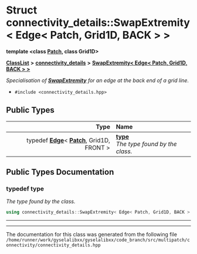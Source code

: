 

# Struct connectivity\_details::SwapExtremity&lt; Edge&lt; Patch, Grid1D, BACK &gt; &gt;

**template &lt;class [**Patch**](structPatch.md), class Grid1D&gt;**



[**ClassList**](annotated.md) **>** [**connectivity\_details**](namespaceconnectivity__details.md) **>** [**SwapExtremity&lt; Edge&lt; Patch, Grid1D, BACK &gt; &gt;**](structconnectivity__details_1_1SwapExtremity_3_01Edge_3_01Patch_00_01Grid1D_00_01BACK_01_4_01_4.md)



_Specialisation of_ [_**SwapExtremity**_](structconnectivity__details_1_1SwapExtremity.md) _for an edge at the back end of a grid line._

* `#include <connectivity_details.hpp>`

















## Public Types

| Type | Name |
| ---: | :--- |
| typedef [**Edge**](structEdge.md)&lt; [**Patch**](structPatch.md), Grid1D, FRONT &gt; | [**type**](#typedef-type)  <br>_The type found by the class._  |
















































## Public Types Documentation




### typedef type 

_The type found by the class._ 
```C++
using connectivity_details::SwapExtremity< Edge< Patch, Grid1D, BACK > >::type =  Edge<Patch, Grid1D, FRONT>;
```




<hr>

------------------------------
The documentation for this class was generated from the following file `/home/runner/work/gyselalibxx/gyselalibxx/code_branch/src/multipatch/connectivity/connectivity_details.hpp`

